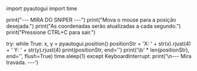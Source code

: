 import pyautogui
import time

print("--- MIRA DO SNIPER ---")
print("Mova o mouse para a posição desejada.")
print("As coordenadas serão atualizadas a cada segundo.")
print("Pressione CTRL+C para sair.")

try:
    while True:
        x, y = pyautogui.position()
        positionStr = 'X: ' + str(x).rjust(4) + ' Y: ' + str(y).rjust(4)
        print(positionStr, end='')
        print('\b' * len(positionStr), end='', flush=True)
        time.sleep(1)
except KeyboardInterrupt:
    print('\n--- Mira travada. ---')
